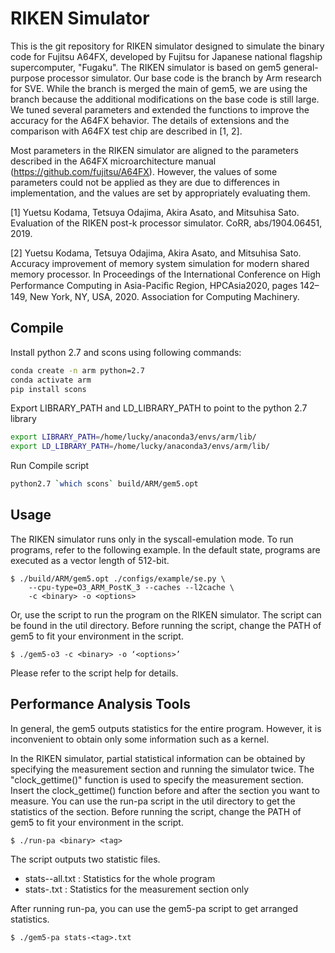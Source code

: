 # RIKEN Simulator

This is the git repository for RIKEN simulator designed to simulate
the binary code for Fujitsu A64FX, developed by Fujitsu for Japanese
national flagship supercomputer, "Fugaku". The RIKEN simulator is
based on gem5 general-purpose processor simulator. Our base code is
the branch by Arm research for SVE. While the branch is merged the main
of gem5, we are using the branch because the additional modifications
on the base code is still large. We tuned several parameters and
extended the functions to improve the accuracy for the A64FX
behavior. The details of extensions and the comparison with A64FX test
chip are described in [1, 2].

Most parameters in the RIKEN simulator are aligned to the parameters
described in the A64FX microarchitecture manual
(https://github.com/fujitsu/A64FX). However, the values of some parameters
could not be applied as they are due to differences in implementation,
and the values are set by appropriately evaluating them.

[1] Yuetsu Kodama, Tetsuya Odajima, Akira Asato, and Mitsuhisa
Sato. Evaluation of the RIKEN post-k processor simulator. CoRR,
abs/1904.06451, 2019.

[2] Yuetsu Kodama, Tetsuya Odajima, Akira Asato, and Mitsuhisa
Sato. Accuracy improvement of memory system simulation for modern
shared memory processor. In Proceedings of the International
Conference on High Performance Computing in Asia-Paciﬁc Region,
HPCAsia2020, pages 142–149, New York, NY, USA, 2020. Association for
Computing Machinery.

## Compile
Install python 2.7 and scons using following commands:
```bash
conda create -n arm python=2.7
conda activate arm
pip install scons
```

Export LIBRARY_PATH and LD_LIBRARY_PATH to point to the python 2.7 library
```bash
export LIBRARY_PATH=/home/lucky/anaconda3/envs/arm/lib/
export LD_LIBRARY_PATH=/home/lucky/anaconda3/envs/arm/lib/
```

Run Compile script
```bash
python2.7 `which scons` build/ARM/gem5.opt
```

## Usage

The RIKEN simulator runs only in the syscall-emulation mode.
To run programs, refer to the following example.
In the default state, programs are executed as a vector length of 512-bit.

```
$ ./build/ARM/gem5.opt ./configs/example/se.py \
    --cpu-type=O3_ARM_PostK_3 --caches --l2cache \
    -c <binary> -o <options>
```

Or, use the script to run the program on the RIKEN simulator.
The script can be found in the util directory.
Before running the script, change the PATH of gem5 to fit your environment in the script.

```
$ ./gem5-o3 -c <binary> -o ‘<options>’
```

Please refer to the script help for details.

## Performance Analysis Tools

In general, the gem5 outputs statistics for the entire program.
However, it is inconvenient to obtain only some information such as a kernel.

In the RIKEN simulator, partial statistical information can be obtained by specifying the measurement section and running the simulator twice.
The "clock_gettime()" function is used to specify the measurement section.
Insert the clock_gettime() function before and after the section you want to measure.
You can use the run-pa script in the util directory to get the statistics of the section.
Before running the script, change the PATH of gem5 to fit your environment in the script.

```
$ ./run-pa <binary> <tag>
```

The script outputs two statistic files.
* stats-<tag>-all.txt : Statistics for the whole program
* stats-<tag>.txt : Statistics for the measurement section only

After running run-pa, you can use the gem5-pa script to get arranged statistics.

```
$ ./gem5-pa stats-<tag>.txt
```